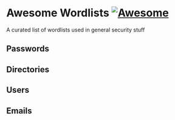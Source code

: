 # Awesome Wordlists [![Awesome](https://awesome.re/badge.svg)](https://awesome.re)
A curated list of wordlists used in general security stuff

## Passwords

## Directories

## Users

## Emails
